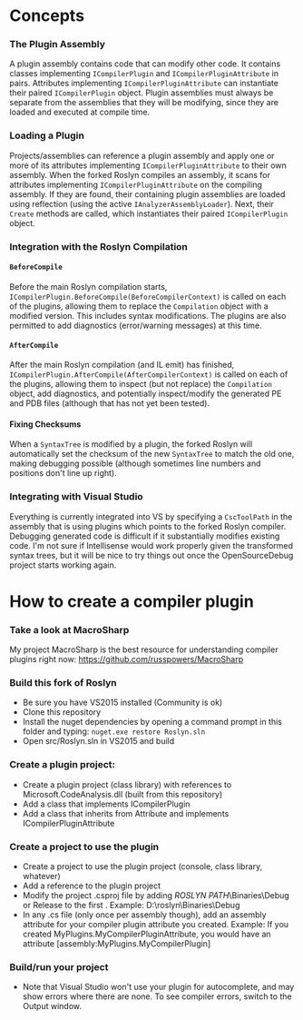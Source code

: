# Concepts
### The Plugin Assembly
A plugin assembly contains code that can modify other code.  It contains classes implementing `ICompilerPlugin` and `ICompilerPluginAttribute` in pairs.  Attributes implementing `ICompilerPluginAttribute` can instantiate their paired `ICompilerPlugin` object.  Plugin assemblies must always be separate from the assemblies that they will be modifying, since they are loaded and executed at compile time.

### Loading a Plugin
Projects/assemblies can reference a plugin assembly and apply one or more of its attributes implementing `ICompilerPluginAttribute` to their own assembly.  When the forked Roslyn compiles an assembly, it scans for attributes implementing `ICompilerPluginAttribute` on the compiling assembly.  If they are found, their containing plugin assemblies are loaded using reflection (using the active `IAnalyzerAssemblyLoader`).  Next, their `Create` methods are called, which instantiates their paired `ICompilerPlugin` object.

### Integration with the Roslyn Compilation
#### `BeforeCompile`
Before the main Roslyn compilation starts, `ICompilerPlugin.BeforeCompile(BeforeCompilerContext)` is called on each of the plugins, allowing them to replace the `Compilation` object with a modified version.  This includes syntax modifications.  The plugins are also permitted to add diagnostics (error/warning messages) at this time.

#### `AfterCompile`
After the main Roslyn compilation (and IL emit) has finished, `ICompilerPlugin.AfterCompile(AfterCompilerContext)` is called on each of the plugins, allowing them to inspect (but not replace) the `Compilation` object, add diagnostics, and potentially inspect/modify the generated PE and PDB files (although that has not yet been tested).

#### Fixing Checksums
When a `SyntaxTree` is modified by a plugin, the forked Roslyn will automatically set the checksum of the new `SyntaxTree` to match the old one, making debugging possible (although sometimes line numbers and positions don't line up right).

### Integrating with Visual Studio
Everything is currently integrated into VS by specifying a `CscToolPath` in the assembly that is using plugins which points to the forked Roslyn compiler.  Debugging generated code is difficult if it substantially modifies existing code.  I'm not sure if Intellisense would work properly given the transformed syntax trees, but it will be nice to try things out once the OpenSourceDebug project starts working again.

# How to create a compiler plugin
### Take a look at MacroSharp
My project MacroSharp is the best resource for understanding compiler plugins right now: https://github.com/russpowers/MacroSharp

### Build this fork of Roslyn
- Be sure you have VS2015 installed (Community is ok)
- Clone this repository
- Install the nuget dependencies by opening a command prompt in this folder and typing: `nuget.exe restore Roslyn.sln`
- Open src/Roslyn.sln in VS2015 and build

### Create a plugin project:
- Create a plugin project (class library) with references to Microsoft.CodeAnalysis.dll (built from this repository)
- Add a class that implements ICompilerPlugin
- Add a class that inherits from Attribute and implements ICompilerPluginAttribute

### Create a project to use the plugin
- Create a project to use the plugin project (console, class library, whatever)
- Add a reference to the plugin project
- Modify the project .csproj file by adding <CscToolPath>*ROSLYN PATH*\Binaries\Debug or Release</CscToolPath> to the first <PropertyGroup>. Example: <CscToolPath>D:\roslyn\Binaries\Debug</CscToolPath>
- In any .cs file (only once per assembly though), add an assembly attribute for your compiler plugin attribute you created.  Example: If you created MyPlugins.MyCompilerPluginAttribute, you would have an attribute [assembly:MyPlugins.MyCompilerPlugin]

### Build/run your project
- Note that Visual Studio won't use your plugin for autocomplete, and may show errors where there are none.  To see compiler errors, switch to the Output window.




